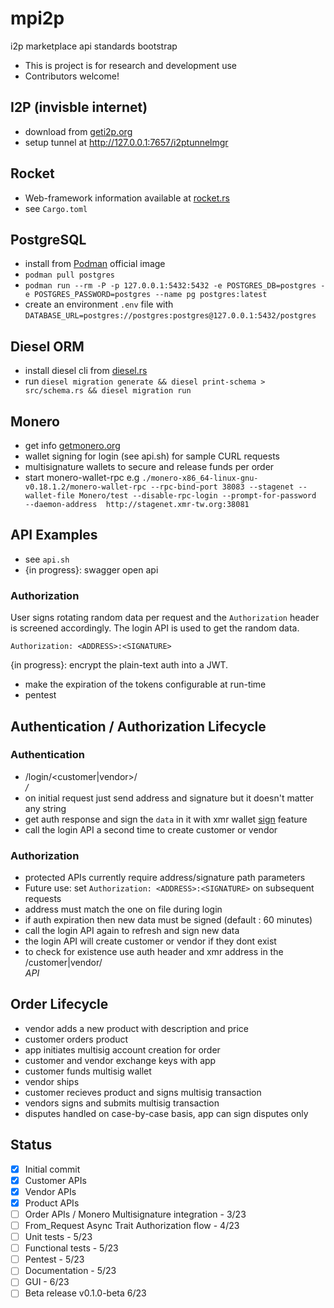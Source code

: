 # mpi2p

i2p marketplace api standards bootstrap

* This is project is for research and development use
* Contributors welcome!

## I2P (invisble internet)

* download from [geti2p.org](https://geti2p.org/en/)
* setup tunnel at http://127.0.0.1:7657/i2ptunnelmgr

## Rocket 

* Web-framework information available at [rocket.rs](https://rocket.rs/)
* see `Cargo.toml`

## PostgreSQL

* install from [Podman](https://registry.hub.docker.com/_/postgres/) official image
* `podman pull postgres`
* `podman run --rm -P -p 127.0.0.1:5432:5432 -e POSTGRES_DB=postgres -e POSTGRES_PASSWORD=postgres --name pg postgres:latest`
* create an environment `.env` file with `DATABASE_URL=postgres://postgres:postgres@127.0.0.1:5432/postgres`

## Diesel ORM

* install diesel cli from [diesel.rs](https://diesel.rs/guides/configuring-diesel-cli.html)
* run `diesel migration generate && diesel print-schema > src/schema.rs && diesel migration run`

## Monero

* get info [getmonero.org](https://getmonero.org)
* wallet signing for login (see api.sh) for sample CURL requests
* multisignature wallets to secure and release funds per order
* start monero-wallet-rpc e.g `./monero-x86_64-linux-gnu-v0.18.1.2/monero-wallet-rpc --rpc-bind-port 38083 --stagenet --wallet-file Monero/test --disable-rpc-login --prompt-for-password  --daemon-address  http://stagenet.xmr-tw.org:38081`

## API Examples

* see `api.sh`
* {in progress}: swagger open api

### Authorization

User signs rotating random data per request and the `Authorization` header
is screened accordingly. The login API is used to get the random data.

`Authorization: <ADDRESS>:<SIGNATURE>`

{in progress}: encrypt the plain-text auth into a JWT.
* make the expiration of the tokens configurable at run-time
* pentest

## Authentication / Authorization Lifecycle

### Authentication

* /login/<customer|vendor>/<address>/<signature>
* on initial request just send address and signature but it doesn't matter any string
* get auth response and sign the `data` in it with xmr wallet [sign]() feature
* call the login API a second time to create customer or vendor

### Authorization

* protected APIs currently require address/signature path parameters
* Future use: set `Authorization: <ADDRESS>:<SIGNATURE>` on subsequent requests
* address must match the one on file during login
* if auth expiration then new data must be signed (default : 60 minutes)
* call the login API again to refresh and sign new data
* the login API will create customer or vendor if they dont exist
* to check for existence use auth header and xmr address in the /customer|vendor/<ADDRESS> API

## Order Lifecycle

* vendor adds a new product with description and price
* customer orders product
* app initiates multisig account creation for order
* customer and vendor exchange keys with app
* customer funds multisig wallet
* vendor ships
* customer recieves product and signs multisig transaction
* vendors signs and submits multisig transaction
* disputes handled on case-by-case basis, app can sign disputes only

## Status

* [x] Initial commit
* [x] Customer APIs
* [x] Vendor APIs
* [x] Product APIs
* [ ] Order APIs / Monero Multisignature integration - 3/23
* [ ] From_Request Async Trait Authorization flow - 4/23
* [ ] Unit tests - 5/23
* [ ] Functional tests - 5/23
* [ ] Pentest - 5/23
* [ ] Documentation - 5/23
* [ ] GUI - 6/23
* [ ] Beta release v0.1.0-beta 6/23
